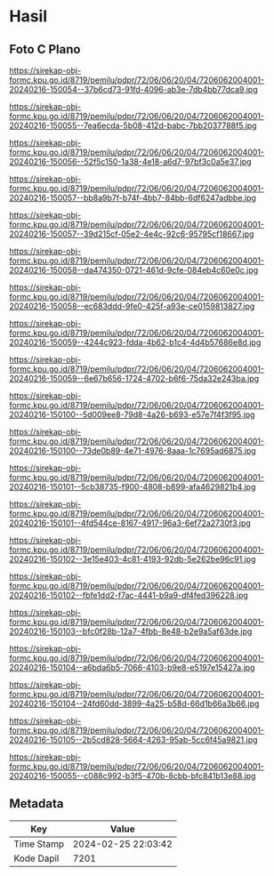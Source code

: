 # Hasil

## Foto C Plano

https://sirekap-obj-formc.kpu.go.id/8719/pemilu/pdpr/72/06/06/20/04/7206062004001-20240216-150054--37b6cd73-91fd-4096-ab3e-7db4bb77dca9.jpg

https://sirekap-obj-formc.kpu.go.id/8719/pemilu/pdpr/72/06/06/20/04/7206062004001-20240216-150055--7ea6ecda-5b08-412d-babc-7bb2037788f5.jpg

https://sirekap-obj-formc.kpu.go.id/8719/pemilu/pdpr/72/06/06/20/04/7206062004001-20240216-150056--52f5c150-1a38-4e18-a6d7-97bf3c0a5e37.jpg

https://sirekap-obj-formc.kpu.go.id/8719/pemilu/pdpr/72/06/06/20/04/7206062004001-20240216-150057--bb8a9b7f-b74f-4bb7-84bb-6df6247adbbe.jpg

https://sirekap-obj-formc.kpu.go.id/8719/pemilu/pdpr/72/06/06/20/04/7206062004001-20240216-150057--39d215cf-05e2-4e4c-92c6-95795cf18667.jpg

https://sirekap-obj-formc.kpu.go.id/8719/pemilu/pdpr/72/06/06/20/04/7206062004001-20240216-150058--da474350-0721-461d-9cfe-084eb4c60e0c.jpg

https://sirekap-obj-formc.kpu.go.id/8719/pemilu/pdpr/72/06/06/20/04/7206062004001-20240216-150058--ec683ddd-9fe0-425f-a93e-ce0159813827.jpg

https://sirekap-obj-formc.kpu.go.id/8719/pemilu/pdpr/72/06/06/20/04/7206062004001-20240216-150059--4244c923-fdda-4b62-b1c4-4d4b57686e8d.jpg

https://sirekap-obj-formc.kpu.go.id/8719/pemilu/pdpr/72/06/06/20/04/7206062004001-20240216-150059--6e67b656-1724-4702-b6f6-75da32e243ba.jpg

https://sirekap-obj-formc.kpu.go.id/8719/pemilu/pdpr/72/06/06/20/04/7206062004001-20240216-150100--5d009ee8-79d8-4a26-b693-e57e7f4f3f95.jpg

https://sirekap-obj-formc.kpu.go.id/8719/pemilu/pdpr/72/06/06/20/04/7206062004001-20240216-150100--73de0b89-4e71-4976-8aaa-1c7695ad6875.jpg

https://sirekap-obj-formc.kpu.go.id/8719/pemilu/pdpr/72/06/06/20/04/7206062004001-20240216-150101--5cb38735-f900-4808-b899-afa4629821b4.jpg

https://sirekap-obj-formc.kpu.go.id/8719/pemilu/pdpr/72/06/06/20/04/7206062004001-20240216-150101--4fd544ce-8167-4917-96a3-6ef72a2730f3.jpg

https://sirekap-obj-formc.kpu.go.id/8719/pemilu/pdpr/72/06/06/20/04/7206062004001-20240216-150102--3e15e403-4c81-4193-92db-5e262be96c91.jpg

https://sirekap-obj-formc.kpu.go.id/8719/pemilu/pdpr/72/06/06/20/04/7206062004001-20240216-150102--fbfe1dd2-f7ac-4441-b9a9-df4fed396228.jpg

https://sirekap-obj-formc.kpu.go.id/8719/pemilu/pdpr/72/06/06/20/04/7206062004001-20240216-150103--bfc0f28b-12a7-4fbb-8e48-b2e9a5af63de.jpg

https://sirekap-obj-formc.kpu.go.id/8719/pemilu/pdpr/72/06/06/20/04/7206062004001-20240216-150104--a6bda6b5-7066-4103-b9e8-e5197e15427a.jpg

https://sirekap-obj-formc.kpu.go.id/8719/pemilu/pdpr/72/06/06/20/04/7206062004001-20240216-150104--24fd60dd-3899-4a25-b58d-66d1b66a3b66.jpg

https://sirekap-obj-formc.kpu.go.id/8719/pemilu/pdpr/72/06/06/20/04/7206062004001-20240216-150105--2b5cd828-5664-4263-95ab-5cc6f45a9821.jpg

https://sirekap-obj-formc.kpu.go.id/8719/pemilu/pdpr/72/06/06/20/04/7206062004001-20240216-150055--c088c992-b3f5-470b-8cbb-bfc841b13e88.jpg


## Metadata

| Key        | Value               |
| ---------- | ------------------- |
| Time Stamp | 2024-02-25 22:03:42 |
| Kode Dapil | 7201                |



